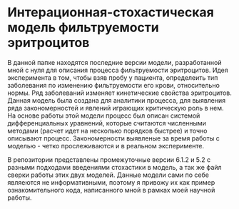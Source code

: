 # Интерационная-стохастическая модель фильтруемости эритроцитов
В данной папке находятся последние версии модели, разработанной мной с нуля для описания процесса фильтруемости эритроцитов.
Идея эксперимента в том, чтобы взяв пробу у пациента, определеить тип заболевания по изменению фильтруемости его крови, относительно нормы. Ряд заболеваний изменяет кинетические свойства эритроцитов. 
Данная модель была создана для аналитики процесса, для выявления ряда закономерностей и явлений играющих критическую роль в нем.
На основе работы этой модели процесс был описан системой дифференциальных уравнений, которые считаются численными методами (расчет идет на несколько порядков быстрее)
и точно описывают процесс. Закономерности выявленые за время работы с моделью - четко прослеживаются и в реальном эксперименте.

В репозитории представлены промежуточные версии 6.1.2 и 5.2 с разными подходами введениями стохастики в модель, а так же файл сверки работы этих двух моделей. 
Данные модели сами по себе являеются не информативными, поэтому я привожу их как пример ознакомительного кода, написанного мной в рамках моей научной работы.
